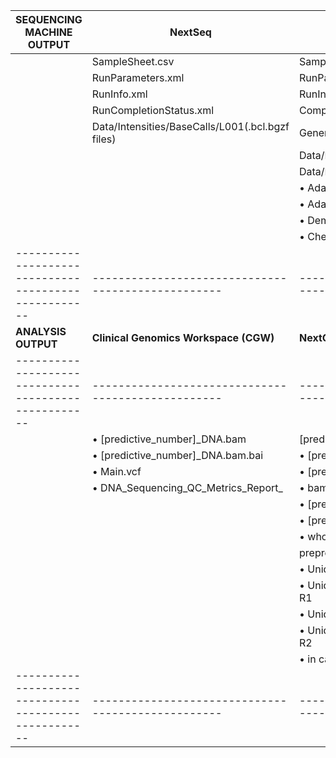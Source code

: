 | **SEQUENCING MACHINE OUTPUT**                      | **NextSeq**                                      | **MiSeq**                                           |
|----------------------------------------------------|--------------------------------------------------|-----------------------------------------------------|
|                                                    | SampleSheet.csv                                  | SampleSheet.csv                                     |
|                                                    | RunParameters.xml                                | RunParameters.xml                                   |
|                                                    | RunInfo.xml                                      | RunInfo.xml                                         |
|                                                    | RunCompletionStatus.xml                          | CompletedJobInfo.xml                                |
|                                                    | Data/Intensities/BaseCalls/L001(.bcl.bgzf files) | GenerateFASTQRunStatistics.xml                      |
|                                                    |                                                  | Data/Intensities/BaseCalls/[predictive_number].fastq.gz |
|                                                    |                                                  | Data/Intensities/BaseCalls/Alignment/               | 
|                                                    |                                                  |    • AdapterCounts.txt                              |
|                                                    |                                                  |    • AdapterTrimming.txt                            |
|                                                    |                                                  |    • DemultiplexSummaryF1L1.txt                     |
|                                                    |                                                  |    • Checkpoint.txt                                 |
|----------------------------------------------------|--------------------------------------------------|-----------------------------------------------------|
| **ANALYSIS OUTPUT**                                | **Clinical Genomics Workspace (CGW)**            | **NextGENe**                                        |
|----------------------------------------------------|--------------------------------------------------|-----------------------------------------------------|
|                                                    |• [predictive_number]_DNA.bam                     | [predictive_number] folder                          |
|                                                    |• [predictive_number]_DNA.bam.bai                 | • [predictive_number].bam                           |
|                                                    |• Main.vcf                                        | • [predictive_number].bam.bai                       |
|                                                    |• DNA_Sequencing_QC_Metrics_Report_               | • bamconversion.txt                                 |
|                                                    |                                                  | • [predictive_number]_Parameters.txt                |
|                                                    |                                                  | • [predictive_number]_StatInfo.txt                  |
|                                                    |                                                  | • whole folder Reports (containing VCF files)       |
|                                                    |                                                  | preprocessed folder                                 |
|                                                    |                                                  | • Unique_convert.txt per R1/_convert.txt per R1     |
|                                                    |                                                  | • Unique_converted.fasta per R1/_converted.fasta per R1|
|                                                    |                                                  | • Unique_convert.txt per R2/_convert.txt per R2 
|                                                    |                                                  | • Unique_converted.fasta per R2/_converted.fasta per R2|
|                                                    |                                                  | • in case of availability: RemoveDuplicates.txt     | 
|----------------------------------------------------|--------------------------------------------------|-----------------------------------------------------|

